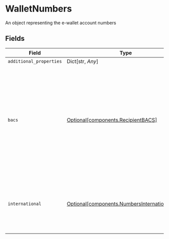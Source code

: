 # WalletNumbers

An object representing the e-wallet account numbers


## Fields

| Field                                                                                                                                                                   | Type                                                                                                                                                                    | Required                                                                                                                                                                | Description                                                                                                                                                             |
| ----------------------------------------------------------------------------------------------------------------------------------------------------------------------- | ----------------------------------------------------------------------------------------------------------------------------------------------------------------------- | ----------------------------------------------------------------------------------------------------------------------------------------------------------------------- | ----------------------------------------------------------------------------------------------------------------------------------------------------------------------- |
| `additional_properties`                                                                                                                                                 | Dict[str, *Any*]                                                                                                                                                        | :heavy_minus_sign:                                                                                                                                                      | N/A                                                                                                                                                                     |
| `bacs`                                                                                                                                                                  | [Optional[components.RecipientBACS]](../../models/shared/recipientbacs.md)                                                                                              | :heavy_minus_sign:                                                                                                                                                      | An object containing a BACS account number and sort code. If an IBAN is not provided or if you need to accept domestic GBP-denominated payments, BACS data is required. |
| `international`                                                                                                                                                         | [Optional[components.NumbersInternationalIBAN]](../../models/shared/numbersinternationaliban.md)                                                                        | :heavy_minus_sign:                                                                                                                                                      | Account numbers using the International Bank Account Number and BIC/SWIFT code format.                                                                                  |